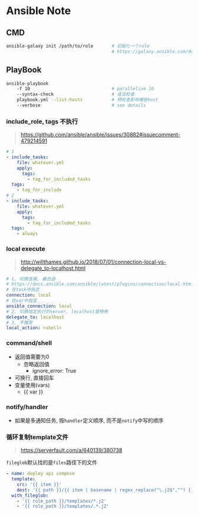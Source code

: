Ansible Note
============

CMD
---

``` sh
ansible-galaxy init /path/to/role       # 初始化一个role
                                        # https://galaxy.ansible.com/docs/contributing/creating_role.html
```

PlayBook
--------

``` sh
ansible-playbook
    -f 10                               # parallelism 10
    --syntax-check                      # 语法检查
    playbook.yml --list-hosts           # 预检查影响哪些host
    --verbose                           # see details
```

### include_role, tags 不执行

> <https://github.com/ansible/ansible/issues/30882#issuecomment-479214591>

``` yml
# 1
- include_tasks:
    file: whatever.yml
    apply:
      tags:
        - tag_for_included_tasks
  tags:
    - tag_for_include
# 2
- include_tasks:
    file: whatever.yml
    apply:
      tags:
        - tag_for_included_tasks
  tags:
    - always
```

### local execute

> <http://willthames.github.io/2018/07/01/connection-local-vs-delegate_to-localhost.html>

``` yml
# 1, 切换连接, 最合适
# https://docs.ansible.com/ansible/latest/plugins/connection/local.html
# 在task中指定
connection: local
# 在var中指定
ansible_connection: local
# 2, 切换指定执行的server, localhost是特例
delegate_to: localhost
# 3, 不推荐
local_action: <shell>

```

### command/shell

- 返回值需要为0
  - 忽略返回值
    - ignore_error: True
- 可换行, 直接回车
- 变量使用(vars)
  - {{ var }}

### notify/handler

- 如果是多通知任务, 按`handler`定义顺序, 而不是`notify`中写的顺序

### 循环复制template文件

> <https://serverfault.com/a/640139/380738>

`fileglob`默认找的是`files`路径下的文件

``` yml
- name: deploy api compose
  template:
    src: '{{ item }}'
    dest: '{{ path }}/{{ item | basename | regex_replace("\.j2$","") }}'
  with_fileglob:
    - '{{ role_path }}/templates/*.j2'
    - '{{ role_path }}/templates/.*.j2'
```
